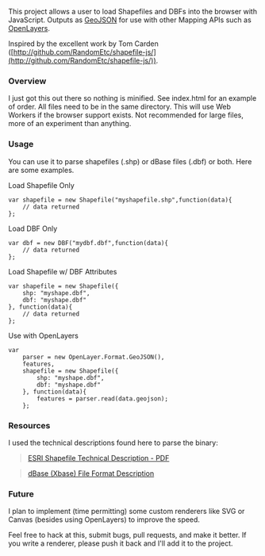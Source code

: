 This project allows a user to load Shapefiles and DBFs into the browser with JavaScript.
Outputs as [GeoJSON](http://geojson.org/) for use with other Mapping APIs such as [OpenLayers](http://openlayers.org).

Inspired by the excellent work by Tom Carden ([http://github.com/RandomEtc/shapefile-js/](http://github.com/RandomEtc/shapefile-js/)).

### Overview

I just got this out there so nothing is minified.  See index.html for an example of order.  All files need to be in the same directory.  This will use Web Workers if the browser support exists.  Not recommended for large files, more of an experiment than anything.

### Usage

You can use it to parse shapefiles (.shp) or dBase files (.dbf) or both.  Here are some examples.

Load Shapefile Only

    var shapefile = new Shapefile("myshapefile.shp",function(data){
        // data returned
    };

Load DBF Only

    var dbf = new DBF("mydbf.dbf",function(data){
        // data returned
    };

Load Shapefile w/ DBF Attributes

    var shapefile = new Shapefile({
        shp: "myshape.dbf",
        dbf: "myshape.dbf"
    }, function(data){
        // data returned
    };

Use with OpenLayers

    var
        parser = new OpenLayer.Format.GeoJSON(),
        features,
        shapefile = new Shapefile({
            shp: "myshape.dbf",
            dbf: "myshape.dbf"
        }, function(data){
            features = parser.read(data.geojson);
        };

### Resources

I used the technical descriptions found here to parse the binary:

> [ESRI Shapefile Technical Description - PDF](http://www.esri.com/library/whitepapers/pdfs/shapefile.pdf)

> [dBase (Xbase) File Format Description](http://www.dbf2002.com/dbf-file-format.html)

### Future

I plan to implement (time permitting) some custom renderers like SVG or Canvas (besides using OpenLayers) to improve the speed.

Feel free to hack at this, submit bugs, pull requests, and make it better.  If you write a renderer, please push it back and I'll add it to the project.

